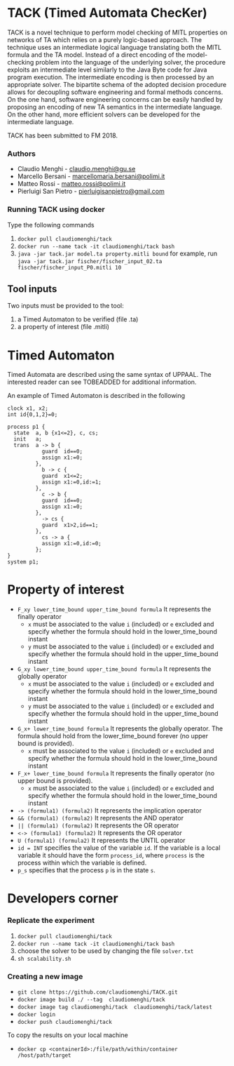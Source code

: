 # TACK (Timed Automata ChecKer)

TACK is  a novel technique to perform model checking of MITL properties on networks of TA which relies on a purely logic-based approach. 
The technique uses an intermediate logical language translating both the MITL formula and the TA model.
Instead of a direct encoding of the model-checking problem into the language of the underlying solver, the procedure exploits an intermediate level similarly to the Java Byte code for Java program execution.
The intermediate encoding is then processed by an appropriate solver.
The bipartite schema of the adopted decision procedure allows for decoupling software engineering and formal methods concerns.
On the one hand, software engineering concerns can be easily handled  by proposing an encoding of new TA semantics in the intermediate language.
On the other hand, more efficient solvers can be developed for  the intermediate language. 

TACK has been submitted to FM 2018.

### Authors
- Claudio Menghi - claudio.menghi@gu.se
- Marcello Bersani - marcellomaria.bersani@polimi.it
- Matteo Rossi - matteo.rossi@polimi.it
- Pierluigi San Pietro - pierluigisanpietro@gmail.com


### Running TACK using docker
Type the following commands 

1. `docker pull claudiomenghi/tack`
2. `docker run --name tack -it claudiomenghi/tack bash`
3. `java -jar tack.jar model.ta property.mitli bound` for example, run
`java -jar tack.jar fischer/fischer_input_02.ta fischer/fischer_input_P0.mitli 10`


## Tool inputs
Two inputs must be provided to the tool:

1. a Timed Automaton to be verified (file .ta)
2. a property of interest (file .mitli)

# Timed Automaton

Timed Automata are described using the same syntax of UPPAAL. The interested reader can see TOBEADDED for additional information.

An example of Timed Automaton is described in the following
```
clock x1, x2;
int id{0,1,2}=0;

process p1 {
  state  a, b {x1<=2}, c, cs;
  init   a;
  trans  a -> b {
           guard  id==0;
           assign x1:=0;
         },
           b -> c {
           guard  x1<=2;
           assign x1:=0,id:=1;
         },
           c -> b {
           guard  id==0;
           assign x1:=0;
         },
           -> cs {
           guard  x1>2,id==1;
         },
           cs -> a {
           assign x1:=0,id:=0;
         };
}
system p1;
```

# Property of interest
- `F_xy lower_time_bound upper_time_bound formula` 
    It represents the finally operator 
    -   `x` must be associated to the value `i` (included) or `e` excluded and specify whether the formula should hold in the lower_time_bound instant
    -   `y` must be associated to the value `i` (included) or `e` excluded and specify whether the formula should hold in the upper_time_bound instant
- `G_xy lower_time_bound upper_time_bound formula`
     It represents the globally operator 
    -   `x` must be associated to the value `i` (included) or `e` excluded and specify whether the formula should hold in the lower_time_bound instant
    -   `y` must be associated to the value `i` (included) or `e` excluded and specify whether the formula should hold in the upper_time_bound instant
- `G_x+ lower_time_bound formula`
    It represents the globally operator. The formula should hold from the lower_time_bound forever (no upper bound is provided). 
    -   `x` must be associated to the value `i` (included) or `e` excluded and specify whether the formula should hold in the lower_time_bound instant
-  `F_x+ lower_time_bound formula`
    It represents the finally operator (no upper bound is provided). 
    -   `x` must be associated to the value `i` (included) or `e` excluded and specify whether the formula should hold in the lower_time_bound instant
-   `-> (formula1) (formula2)` 
    It represents the implication operator
-   `&& (formula1) (formula2)` 
    It represents the AND operator
-   `|| (formula1) (formula2)` 
    It represents the OR operator
-   `<-> (formula1) (formula2)` 
    It represents the OR operator
-   `U (formula1) (formula2)` 
    It represents the UNTIL operator
-   `id = INT` 
    specifies the value of the variable `id`. If the variable is a local variable it should have the form `process_id`, where `process` is the process within which the variable is defined.
-   `p_s` 
    specifies that the process `p` is in the state `s`.

# Developers corner

### Replicate the experiment 
1. `docker pull claudiomenghi/tack`
2. `docker run --name tack -it claudiomenghi/tack bash`
3. choose the solver to be used by changing the file `solver.txt`
4. `sh scalability.sh`


### Creating a new image
- `git clone https://github.com/claudiomenghi/TACK.git`
- `docker image build ./ --tag  claudiomenghi/tack`
- `docker image tag claudiomenghi/tack  claudiomenghi/tack/latest`
- `docker login`
- `docker push claudiomenghi/tack`


To copy the results on your local machine 
- `docker cp <containerId>:/file/path/within/container /host/path/target`



